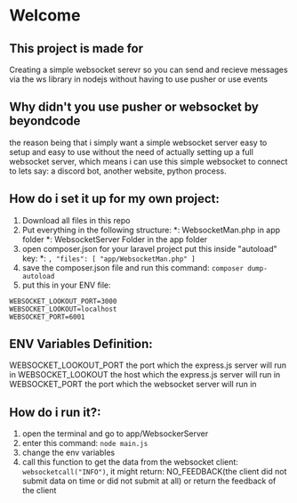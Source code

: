 # Welcome
## This project is made for
Creating a simple websocket serevr so you can send and recieve messages via the ws library in nodejs without having to use pusher or use events

## Why didn't you use pusher or websocket by beyondcode
the reason being that i simply want a simple websocket server easy to setup and easy to use without the need of actually setting up a full websocket server, which means i can use this simple websocket to connect to lets say: a discord bot, another website, python process.

## How do i set it up for my own project:
1. Download all files in this repo
2. Put everything in the following structure:
    *: WebsocketMan.php in app folder
    *: WebsocketServer Folder in the app folder
3. open composer.json for your laravel project put this inside "autoload" key:
    *: ```,
        "files": [
            "app/WebsocketMan.php"
        ]```
4. save the composer.json file and run this command: ```composer dump-autoload```
5. put this in your ENV file:
```
WEBSOCKET_LOOKOUT_PORT=3000
WEBSOCKET_LOOKOUT=localhost
WEBSOCKET_PORT=6001
```
## ENV Variables Definition:
WEBSOCKET_LOOKOUT_PORT the port which the express.js server will run in
WEBSOCKET_LOOKOUT the host which the express.js server will run in
WEBSOCKET_PORT the port which the websocket server will run in

## How do i run it?:
1. open the terminal and go to app/WebsockerServer
2. enter this command: ```node main.js```
3. change the env variables
4. call this function to get the data from the websocket client: ```websocketcall("INFO")```, it might return: NO_FEEDBACK(the client did not submit data on time or did not submit at all) or return the feedback of the client

